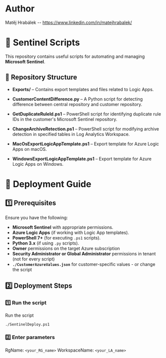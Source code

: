 # Author

Matěj Hrabálek -- https://www.linkedin.com/in/matejhrabalek/

# 📌 Sentinel Scripts

This repository contains useful scripts for automating and managing **Microsoft Sentinel**.

## 📂 Repository Structure

- **Exports/** – Contains export templates and files related to Logic Apps.

- **CustomerContentDifference.py** – A Python script for detecting difference between central repository and customer repository.
- **GetDuplicateRuleId.ps1** – PowerShell script for identifying duplicate rule IDs in the customer's Microsoft Sentinel repository.
- **ChangeArchiveRetection.ps1** – PowerShell script for modifying archive detection in specified tables in Log Analytics Workspace.
- **MacOsExportLogicAppTemplate.ps1** – Export template for Azure Logic Apps on macOS.
- **WindowsExportLogicAppTemplate.ps1** – Export template for Azure Logic Apps on Windows.

# 🚀 Deployment Guide

## 1️⃣ Prerequisites

Ensure you have the following:
- **Microsoft Sentinel** with appropriate permissions.
- **Azure Logic Apps** (if working with Logic App templates).
- **PowerShell 7+** (for executing `.ps1` scripts).
- **Python 3.x** (if using `.py` scripts).
- **Owner** permissions on the target Azure subscription
- **Security Administrator or Global Administrator** permissions in tenant (not for every script)
-  **`./CustomerAzureValues.json`** for customer-specific values - or change the script

## 2️⃣ Deployment Steps

### 1️⃣ Run the script

Run the script

`./SentinelDeploy.ps1`

### 2️⃣ Enter parameters

RgName: `<your_RG_name>`
WorkspaceName: `<your_LA_name>`
